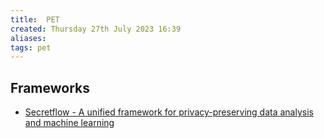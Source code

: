 ```yaml
---
title:  PET
created: Thursday 27th July 2023 16:39
aliases: 
tags: pet
---
```


## Frameworks

- [Secretflow - A unified framework for privacy-preserving data analysis and machine learning](https://github.com/secretflow/secretflow)

